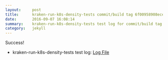 ```yaml
---
layout:     post
title:      kraken-run-k8s-density-tests commit/build tag 6f00958908ece0370f344d9d27a6c6b9065b5b61
date:       2016-09-07 16:08:14
summary:    kraken-run-k8s-density-tests test log for commit/build tag 6f00958908ece0370f344d9d27a6c6b9065b5b61.
category:   jekyll
---
```


Success!

- kraken-run-k8s-density-tests test log: [Log File](http://s3-us-west-2.amazonaws.com/kraken-e2e-logs/testlet.kubeme.io/density/jenkins-kraken-run-k8s-density-tests-136-3/build-log.txt)
